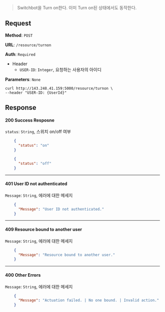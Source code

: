 > Switchbot을 Turn on한다. 이미 Turn on된 상태에서도 동작한다.

## Request

**Method**: `POST`

**URL**: `/resource/turnon`

**Auth**: `Required`

* Header
  * `USER-ID`: `Integer`, 요청하는 사용자의 아이디

**Parameters**: `None`

```
curl http://143.248.41.159:5000/resource/turnon \
--header "USER-ID: {UserId}"
```

## Response

#### 200 Success Resposne
`status`: `String`, 스위치 on/off 여부
```json
    {
      "status": "on"
    }
```
```json
    {
      "status": "off"
    }
```
***
#### 401 User ID not authenticated
`Message`: `String`, 에러에 대한 메세지
```json
    {
      "Message": "User ID not authenticated."
    }
```
***
#### 409 Resource bound to another user
`Message`: `String`, 에러에 대한 메세지
```json
    {
      "Message": "Resource bound to another user."
    }
```
***
#### 400 Other Errors
`Message`: `String`, 에러에 대한 메세지
```json
    {
      "Message": "Actuation failed. | No one bound. | Invalid action."
    }
```